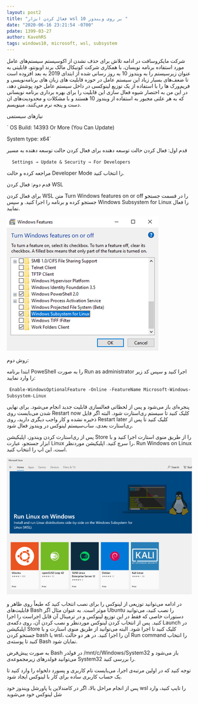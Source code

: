 ```yaml
---
layout: post2
title: "فعال کردن ابزار wsl بر روی ویندوز 10 "
date: "2020-06-16 23:21:54 -0700"
pdate: 1399-03-27
author: KavehRS
tags: windows10, microsoft, wsl, subsystem
---
```






شرکت مایکروسافت  در ادامه تلاش برای حذف نشدن از اکوسیستم سیستم‌های عامل مورد استفاده برنامه نویسان، با همکاری شرکت کونیکال مالک برند اوبونتو، قابلیتی به عنوان زیرسیستم را به ویندوز 10  به روز رسانی شده از ابتدای 2019 به بعد افزوده است تا ضعف‌های بسیار زیاد این سیستم ‌عامل در حوزه قابلیت های زبان های برنامه‌نویسی و فریم‌ورک ها را با استفاده از یک توزیع لینوکسی در داخل سیستم عامل خود پوشش دهد، در این من به اختصار شیوه فعال سازی این قابلیت را برای بهره برداری برنامه نویسانی که به هر علتی مجبور به استفاده از ویندوز 10 هستند و با مشکلات و محدودیت‌های ان دست و پنجه نرم می‌کنند، مینویسم.

نیاز‌های سیستمی


 `  OS Build:  14393 Or More (You Can Update)

   System type: x64`

قدم اول: فعال کردن حالت توسعه دهنده
برای فعال کردن حالت توسعه دهنده به مسیر

 `  Settings → Update & Security → For Developers`

مراجعه کرده و حالت Developer Mode را انتخاب کنید.

قدم دوم: فعال کردن WSL

برای فعال کردن WSL متن Turn Windows features on or off را در قسمت جستجو  جستجو کرده و برنامه را اجرا کنید. و سپس Windows Subsystem for Linux  را فعال نمایید.

![turn on  Windows Subsystem for Linux](/img/wsl-1.jpg)

روش دوم:

ابتدا برنامه PoweShell را به صورت Run as administrator اجرا کنید و سپس کد زیر را وارد نمایید:


 `  Enable-WindowsOptionalFeature -Online -FeatureName Microsoft-Windows-Subsystem-Linux  `


پنجره‌ای باز می‌شود و پس از لحظاتی فعالسازی قابلیت جدید انجام می‌شود. برای نهایی شدن می‌بایست روی Restart now کلیک کنید تا سیستم ری‌استارت شود. البته اگر فایل ذخیره نشده و کار واجب دیگری دارید، روی Restart later کلیک کنید تا پس از ری‌استارت بعدی، ساب‌سیستم لینوکس در ویندوز فعال شود.

پس از ری‌استارت کردن ویندوز، اپلیکیشن Store را از طریق منوی استارت اجرا کنید و با ابزار جستجو، عبارت Linux را سرچ کنید. اپلیکیشن موردنظر، Run Windows on Linux است. این اپ را انتخاب کنید.

![windows 10 Store](/img/wsl-2.jpg)

در ادامه می‌توانید توزیعی از لینوکس را برای نصب انتخاب کنید که طبعاً روی ظاهر و قابلیت‌های Bash موثر است. به عنوان مثال اگر Ubuntu را نصب کنید، می‌توانید دستورات خاصی که فقط در این توزیع لینوکس و در ترمینال آن قابل اجراست را اجرا کنید. پس از انتخاب کردن لینوکس موردنظر و نصب کردن آن، روی دکمه‌ی Launch در اپلیکیشن Store کلیک کنید تا اجرا شود. البته می‌توانید از طریق منوی استارت و با جستجو کردن bash یا wsl، آن را اجرا کنید. در هر دو حالت Run command را انتخاب کنید تا پوسته‌ی Bash نمایان شود.

به صورت پیش‌فرض Bash در فولدر /mnt/c/Windows/System32 باز می‌شود و می‌توانید فولدرهای زیرمجموعه‌ی System32 را بررسی کنید.

توجه کنید که در اولین مرتبه‌ی اجرا، می‌بایست نام کاربری و پسورد دلخواه را وارد کنید تا یک حساب کاربری ساده برای کار با لینوکس ایجاد شود.

پس از انجام مراحل بالا، اگر در کامندلاین یا پاورشل ویندوز خود wsl را تایپ کنید، وارد شل لینوکس خود می‌شوید
